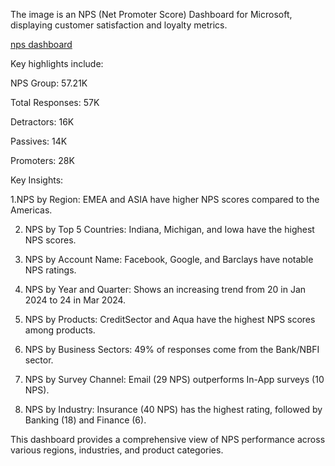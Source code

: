 The image is an NPS (Net Promoter Score) Dashboard for Microsoft, displaying customer satisfaction and loyalty metrics. 

<a href="https://github.com/Aggarwalbhavya48/Data-Analysis-Dashboards/blob/main/Screenshot%202025-03-16%20164906.png">nps dashboard</a>

Key highlights include:

NPS Group: 57.21K

Total Responses: 57K

Detractors: 16K

Passives: 14K

Promoters: 28K

Key Insights:

1.NPS by Region: EMEA and ASIA have higher NPS scores compared to the Americas.

2. NPS by Top 5 Countries: Indiana, Michigan, and Iowa have the highest NPS scores.

3. NPS by Account Name: Facebook, Google, and Barclays have notable NPS ratings.

4. NPS by Year and Quarter: Shows an increasing trend from 20 in Jan 2024 to 24 in Mar 2024.

5. NPS by Products: CreditSector and Aqua have the highest NPS scores among products.

6. NPS by Business Sectors: 49% of responses come from the Bank/NBFI sector.

7. NPS by Survey Channel: Email (29 NPS) outperforms In-App surveys (10 NPS).

8. NPS by Industry: Insurance (40 NPS) has the highest rating, followed by Banking (18) and Finance (6).

This dashboard provides a comprehensive view of NPS performance across various regions, industries, and product categories.
